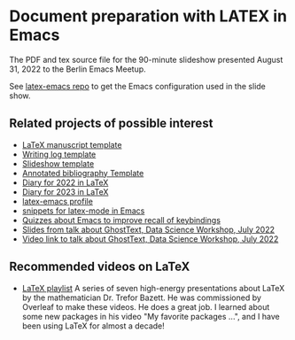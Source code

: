 # Document preparation with LATEX in Emacs

The PDF and tex source file for the 90-minute slideshow presented August 31, 2022 to the Berlin Emacs Meetup.

See [latex-emacs repo](https://github.com/MooersLab/latex-emacs) to get the Emacs configuration used in the slide show.


## Related projects of possible interest

- [LaTeX manuscript template](https://github.com/MooersLab/manuscriptInLaTeX/edit/main/README.md)
- [Writing log template](https://github.com/MooersLab/writingLogTemplate)
- [Slideshow template](https://github.com/MooersLab/slideshowTemplateLaTeX)
- [Annotated bibliography Template](https://github.com/MooersLab/annotatedBibliography)
- [Diary for 2022 in LaTeX](https://github.com/MooersLab/diary2022inLaTeX)
- [Diary for 2023 in LaTeX](https://github.com/MooersLab/diary2023inLaTeX)
- [latex-emacs profile](https://github.com/MooersLab/latex-emacs)
- [snippets for latex-mode in Emacs](https://github.com/MooersLab/snippet-latex-mode)
- [Quizzes about Emacs to improve recall of keybindings](https://github.com/MooersLab/qemacs)
- [Slides from talk about GhostText, Data Science Workshop, July 2022](https://github.com/MooersLab/DSW22ghosttext)
- [Video link to talk about GhostText, Data Science Workshop, July 2022](https://mediasite.ouhsc.edu/Mediasite/Channel/python/watch/4da0872f028c4255ae12935655e911321d)

## Recommended videos on LaTeX

- [LaTeX playlist](https://www.youtube.com/watch?v=Jp0lPj2-DQA&list=PLHXZ9OQGMqxcWWkx2DMnQmj5os2X5ZR73) A series of seven high-energy presentations about LaTeX by the mathematician Dr. Trefor Bazett. He was commissioned by Overleaf to make these videos. He does a great job. I learned about some new packages in his video "My favorite packages ...", and I have been using LaTeX for almost a decade!
